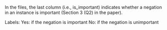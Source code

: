 In the files, the last column (i.e., is_important) indicates whether a negation in an instance is important (Section 3 (Q2) in the paper). 

Labels:
Yes: if the negation is important
No:  if the negation is unimportant




